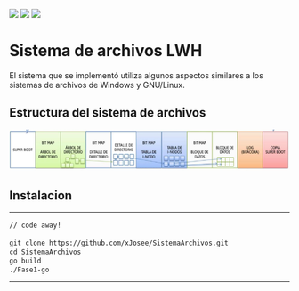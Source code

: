 ![](https://img.shields.io/github/stars/xJosee/SistemaArchivos) ![](https://img.shields.io/github/forks/xJosee/SistemaArchivos) ![](https://img.shields.io/github/issues/xJosee/SistemaArchivos)

# Sistema de archivos LWH 
El sistema que se implementó utiliza algunos aspectos similares a los sistemas de archivos de Windows y GNU/Linux.
## Estructura del sistema de archivos

![Estructura del sistema de archivos LWH](https://github.com/xJosee/SistemaArchivos/blob/master/Assets/estructura.png)

## Instalacion
---
```golang
// code away!

git clone https://github.com/xJosee/SistemaArchivos.git
cd SistemaArchivos
go build
./Fase1-go
```
---

